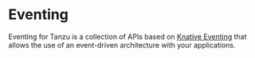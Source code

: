 # Eventing

Eventing for Tanzu is a collection of APIs based on [Knative Eventing](https://knative.dev/docs/eventing/) that allows the use of an event-driven architecture with your applications.
